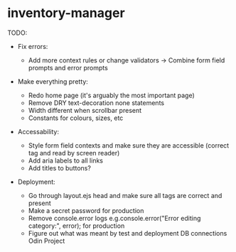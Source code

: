 # inventory-manager

TODO:

- Fix errors:

  - Add more context rules or change validators -> Combine form field prompts and error prompts

- Make everything pretty:

  - Redo home page (it's arguably the most important page)
  - Remove DRY text-decoration none statements
  - Width different when scrollbar present
  - Constants for colours, sizes, etc

- Accessability:

  - Style form field contexts and make sure they are accessible (correct tag and read by screen reader)
  - Add aria labels to all links
  - Add titles to buttons?

- Deployment:

  - Go through layout.ejs head and make sure all tags are correct and present
  - Make a secret password for production
  - Remove console.error logs e.g.console.error("Error editing category:", error); for production
  - Figure out what was meant by test and deployment DB connections Odin Project

